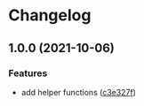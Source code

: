 # Changelog

## 1.0.0 (2021-10-06)


### Features

* add helper functions ([c3e327f](https://www.github.com/brokeyourbike/pro-patch-opencart/commit/c3e327fea03439f3368571caf95eeb22f41a15ee))
